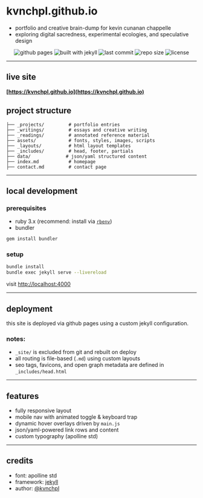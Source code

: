 # kvnchpl.github.io

- portfolio and creative brain-dump for kevin cunanan chappelle  
- exploring digital sacredness, experimental ecologies, and speculative design

<p align="center">
  <img alt="github pages" src="https://img.shields.io/badge/deploy-github%20pages-blue?logo=github&style=flat-square">
  <img alt="built with jekyll" src="https://img.shields.io/badge/built%20with-jekyll-orange?logo=ruby&style=flat-square">
  <img alt="last commit" src="https://img.shields.io/github/last-commit/kvnchpl/kvnchpl.github.io?style=flat-square">
  <img alt="repo size" src="https://img.shields.io/github/repo-size/kvnchpl/kvnchpl.github.io?style=flat-square">
  <img alt="license" src="https://img.shields.io/github/license/kvnchpl/kvnchpl.github.io?style=flat-square">
</p>

---

## live site

**[https://kvnchpl.github.io](https://kvnchpl.github.io)**


## project structure

```
├── _projects/         # portfolio entries
├── _writings/         # essays and creative writing
├── _readings/         # annotated reference material
├── assets/            # fonts, styles, images, scripts
├── _layouts/          # html layout templates
├── _includes/         # head, footer, partials
├── data/             # json/yaml structured content
├── index.md           # homepage
├── contact.md         # contact page
```

---

## local development

### prerequisites

- ruby 3.x (recommend: install via [`rbenv`](https://github.com/rbenv/rbenv))
- bundler

```bash
gem install bundler
```

### setup

```bash
bundle install
bundle exec jekyll serve --livereload
```

visit [http://localhost:4000](http://localhost:4000)

---

## deployment

this site is deployed via github pages using a custom jekyll configuration.

### notes:

- `_site/` is excluded from git and rebuilt on deploy
- all routing is file-based (`.md`) using custom layouts
- seo tags, favicons, and open graph metadata are defined in `_includes/head.html`

---

## features

- fully responsive layout
- mobile nav with animated toggle & keyboard trap
- dynamic hover overlays driven by `main.js`
- json/yaml-powered link rows and content
- custom typography (apolline std)

---

## credits

- font: apolline std  
- framework: [jekyll](https://jekyllrb.com/)  
- author: [@kvnchpl](https://github.com/kvnchpl)
